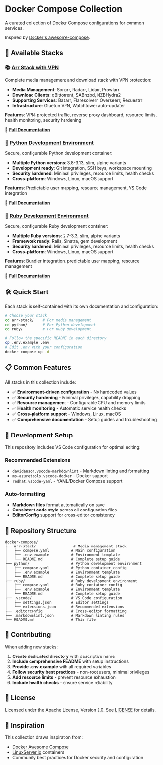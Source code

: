 # Docker Compose Collection

A curated collection of Docker Compose configurations for common services.

Inspired by [Docker's awesome-compose](https://github.com/docker/awesome-compose).

## 🚀 Available Stacks

### 📚 [Arr Stack with VPN](./arr-stack/)

Complete media management and download stack with VPN protection:

- **Media Management**: Sonarr, Radarr, Lidarr, Prowlarr
- **Download Clients**: qBittorrent, SABnzbd, NZBHydra2
- **Supporting Services**: Bazarr, Flaresolverr, Overseerr, Requestrr
- **Infrastructure**: Gluetun VPN, Watchtower auto-updater

**Features**: VPN-protected traffic, reverse proxy dashboard, resource limits, health monitoring, security hardening

📖 **[Full Documentation](./arr-stack/README.md)**

### 🐍 [Python Development Environment](./python/)

Secure, configurable Python development container:

- **Multiple Python versions**: 3.8-3.13, slim, alpine variants
- **Development ready**: Git integration, SSH keys, workspace mounting
- **Security hardened**: Minimal privileges, resource limits, health checks
- **Cross-platform**: Windows, Linux, macOS support

**Features**: Predictable user mapping, resource management, VS Code integration

📖 **[Full Documentation](./python/README.md)**

### 💎 [Ruby Development Environment](./ruby/)

Secure, configurable Ruby development container:

- **Multiple Ruby versions**: 2.7-3.3, slim, alpine variants
- **Framework ready**: Rails, Sinatra, gem development
- **Security hardened**: Minimal privileges, resource limits, health checks
- **Cross-platform**: Windows, Linux, macOS support

**Features**: Bundler integration, predictable user mapping, resource management

📖 **[Full Documentation](./ruby/README.md)**

## 🛠️ Quick Start

Each stack is self-contained with its own documentation and configuration:

```bash
# Choose your stack
cd arr-stack/    # For media management
cd python/       # For Python development
cd ruby/         # For Ruby development

# Follow the specific README in each directory
cp .env.example .env
# Edit .env with your configuration
docker compose up -d
```

## 📋 Common Features

All stacks in this collection include:

- ✅ **Environment-driven configuration** - No hardcoded values
- ✅ **Security hardening** - Minimal privileges, capability dropping
- ✅ **Resource management** - Configurable CPU and memory limits
- ✅ **Health monitoring** - Automatic service health checks
- ✅ **Cross-platform support** - Windows, Linux, macOS
- ✅ **Comprehensive documentation** - Setup guides and troubleshooting

## 🔧 Development Setup

This repository includes VS Code configuration for optimal editing:

### Recommended Extensions

- `davidanson.vscode-markdownlint` - Markdown linting and formatting
- `ms-azuretools.vscode-docker` - Docker support
- `redhat.vscode-yaml` - YAML/Docker Compose support

### Auto-formatting

- **Markdown files** format automatically on save
- **Consistent code style** across all configuration files
- **EditorConfig** support for cross-editor consistency

## 📁 Repository Structure

```
docker-compose/
├── arr-stack/                 # Media management stack
│   ├── compose.yaml          # Main configuration
│   ├── .env.example          # Environment template
│   └── README.md             # Complete setup guide
├── python/                   # Python development environment
│   ├── compose.yaml          # Python container config
│   ├── .env.example          # Environment template
│   └── README.md             # Complete setup guide
├── ruby/                     # Ruby development environment
│   ├── compose.yaml          # Ruby container config
│   ├── .env.example          # Environment template
│   └── README.md             # Complete setup guide
├── .vscode/                  # VS Code configuration
│   ├── settings.json         # Editor settings
│   └── extensions.json       # Recommended extensions
├── .editorconfig             # Cross-editor formatting
├── .markdownlint.json        # Markdown linting rules
└── README.md                 # This file
```

## 🤝 Contributing

When adding new stacks:

1. **Create dedicated directory** with descriptive name
2. **Include comprehensive README** with setup instructions
3. **Provide .env.example** with all required variables
4. **Follow security best practices** - non-root users, minimal privileges
5. **Add resource limits** - prevent resource exhaustion
6. **Include health checks** - ensure service reliability

## 📄 License

Licensed under the Apache License, Version 2.0. See [LICENSE](./LICENSE) for details.

## 🔗 Inspiration

This collection draws inspiration from:

- [Docker Awesome Compose](https://github.com/docker/awesome-compose)
- [LinuxServer.io](https://www.linuxserver.io/) containers
- Community best practices for Docker security and configuration
